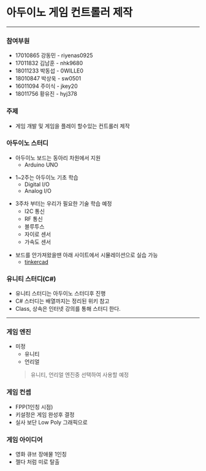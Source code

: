 # 아두이노 게임 컨트롤러 제작

---

### 참여부원
* 17010865 강동민 - riyenas0925
* 17011832 김남훈 - nhk9680
* 18011233 박동섭 - 0WILLE0
* 18010847 박상욱 - sw0501
* 16011094 주이식 - jkey20
* 18011756 황유진 - hyj378

### 주제
* 게임 개발 및 게임을 플레이 할수있는 컨트롤러 제작

### 아두이노 스터디
* 아두이노 보드는 동아리 차원에서 지원
  * Arduino UNO
> 
* 1~2주는 아두이노 기초 학습
  * Digital I/O
  * Analog I/O
>
* 3주차 부터는 우리가 필요한 기술 학습 예정
  * I2C 통신 
  * RF 통신
  * 블루투스
  * 자이로 센서
  * 가속도 센서
>
* 보드를 안가져왔을땐 아래 사이트에서 시뮬레이션으로 실습 가능 
  * [tinkercad](https://www.tinkercad.com/)

### 유니티 스터디(C#)
* 유니티 스터디는 아두이노 스터디후 진행
* C# 스터디는 배열까지는 정리된 위키 참고
* Class, 상속은 인터넷 강의를 통해 스터디 한다.

---

### 게임 엔진
* 미정
    * 유니티
    * 언리얼
    >유니티, 언리얼 엔진중 선택하여 사용할 예정

### 게임 컨셉
* FPP(1인칭 시점)
* 키설정은 게임 완성후 결정
* 실사 보단 Low Poly 그래픽으로

### 게임 아이디어
* 영화 큐브 장애물 1인칭
* 젤다 처럼 미로 탈출